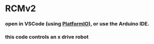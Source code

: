 # RCMv2

### open in VSCode (using [PlatformIO](https://platformio.org/platformio-ide)), or use the Arduino IDE.

### this code controls an x drive robot

